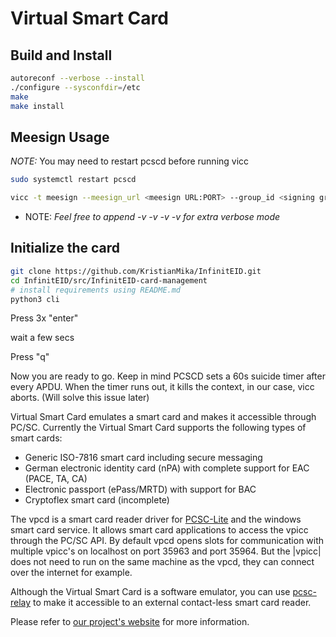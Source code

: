 # Virtual Smart Card

## Build and Install

```bash
autoreconf --verbose --install
./configure --sysconfdir=/etc
make
make install
```
## Meesign Usage
*NOTE:* You may need to restart pcscd before running vicc
  ```bash
  sudo systemctl restart pcscd 
  ```

```bash
vicc -t meesign --meesign_url <meesign URL:PORT> --group_id <signing group ID> --meesign_ca_cert </path/to/your/meesign-ca-cert.pem>
```
- NOTE: *Feel free to append -v -v -v -v for extra verbose mode*

## Initialize the card

```bash
git clone https://github.com/KristianMika/InfinitEID.git
cd InfinitEID/src/InfinitEID-card-management 
# install requirements using README.md
python3 cli
```
Press 3x "enter"

wait a few secs

Press "q"

Now you are ready to go. Keep in mind PCSCD sets a 60s suicide timer after every APDU. When the timer runs out,
it kills the context, in our case, vicc aborts. (Will solve this issue later)




Virtual Smart Card emulates a smart card and makes it accessible through PC/SC.
Currently the Virtual Smart Card supports the following types of smart cards:

- Generic ISO-7816 smart card including secure messaging
- German electronic identity card (nPA) with complete support for EAC
  (PACE, TA, CA)
- Electronic passport (ePass/MRTD) with support for BAC
- Cryptoflex smart card (incomplete)
      
The vpcd is a smart card reader driver for [PCSC-Lite](https://pcsclite.apdu.fr/) and the windows smart
card service. It allows smart card applications to access the vpicc through
the PC/SC API.  By default vpcd opens slots for communication with multiple
vpicc's on localhost on port 35963 and port 35964. But the |vpicc| does not
need to run on the same machine as the vpcd, they can connect over the
internet for example.

Although the Virtual Smart Card is a software emulator, you can use
[pcsc-relay](http://frankmorgner.github.io/vsmartcard/pcsc-relay/README.html)
to make it accessible to an external contact-less smart card reader.

Please refer to [our project's website](http://frankmorgner.github.io/vsmartcard/virtualsmartcard/README.html) for more information.
